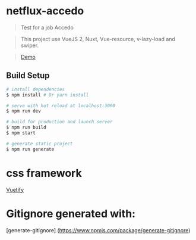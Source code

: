 # netflux-accedo

> Test for a job Accedo

> This project use VueJS 2, Nuxt, Vue-resource, v-lazy-load and swiper.

> [Demo](netflux-accedo.surge.sh)

## Build Setup

``` bash
# install dependencies
$ npm install # Or yarn install

# serve with hot reload at localhost:3000
$ npm run dev

# build for production and launch server
$ npm run build
$ npm start

# generate static project
$ npm run generate

```

# css framework 
[Vuetify](https://vuetifyjs.com)

# Gitignore generated with:
[generate-gitignore] (https://www.npmjs.com/package/generate-gitignore)

